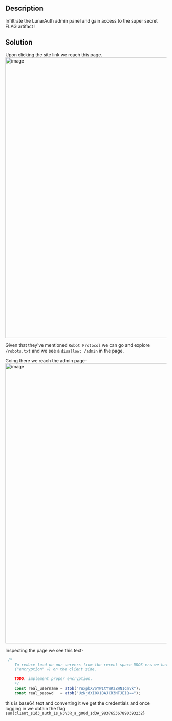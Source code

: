 ## Description
Infiltrate the LunarAuth admin panel and gain access to the super secret FLAG artifact !

## Solution
Upon clicking the site link we reach this page.
<img width="1919" height="876" alt="image" src="https://github.com/user-attachments/assets/3afd2ded-6dc0-4e83-85b5-788265c463a1" />

Given that they've mentioned `Robot Protocol` we can go and explore `/robots.txt` and we see a `disallow: /admin` in the page.

Going there we reach the admin page-
<img width="1899" height="874" alt="image" src="https://github.com/user-attachments/assets/e7b3a03a-faf0-4754-8404-7c1cf21c9950" />

Inspecting the page we see this text-
```js
 /*
    To reduce load on our servers from the recent space DDOS-ers we have lowered login attempts by using Base64 encoded encryption
    ("encryption" 💀) on the client side.
    
    TODO: implement proper encryption.
    */
    const real_username = atob("YWxpbXVoYW1tYWRzZWN1cmVk");
    const real_passwd   = atob("UzNjdXI0X1BAJCR3MFJEIQ==");
```

this is base64 text and converting it we get the credentials and once logging in we obtain the flag `sun{cl1ent_s1d3_auth_1s_N3V3R_a_g00d_1d3A_983765367890393232}`

